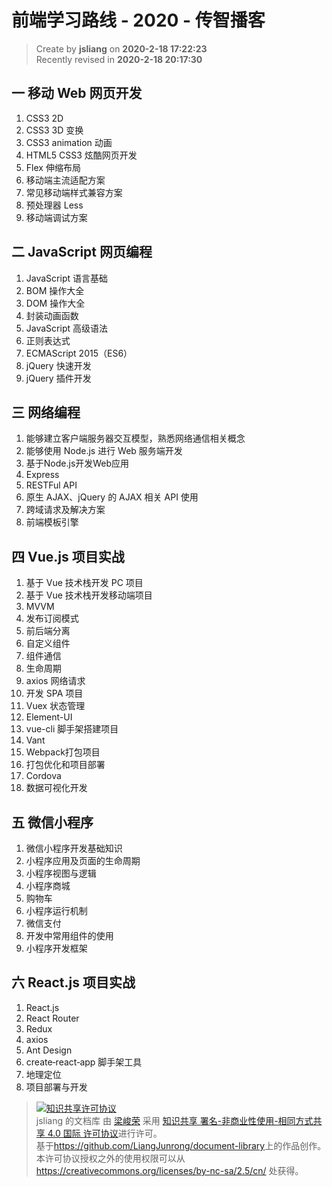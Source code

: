 前端学习路线 - 2020 - 传智播客
===

> Create by **jsliang** on **2020-2-18 17:22:23**  
> Recently revised in **2020-2-18 20:17:30**

## 一 移动 Web 网页开发

1. CSS3 2D
2. CSS3 3D 变换
3. CSS3 animation 动画
4. HTML5 CSS3 炫酷网页开发
5. Flex 伸缩布局
6. 移动端主流适配方案
7. 常见移动端样式兼容方案
8. 预处理器 Less
9. 移动端调试方案

## 二 JavaScript 网页编程

1. JavaScript 语言基础
2. BOM 操作大全
3. DOM 操作大全
4. 封装动画函数
5. JavaScript 高级语法
6. 正则表达式
7. ECMAScript 2015（ES6）
8. jQuery 快速开发
9. jQuery 插件开发

## 三 网络编程

1. 能够建立客户端服务器交互模型，熟悉网络通信相关概念
2. 能够使用 Node.js 进行 Web 服务端开发
3. 基于Node.js开发Web应用
4. Express
5. RESTFul API
6. 原生 AJAX、jQuery 的 AJAX 相关 API 使用
7. 跨域请求及解决方案
8. 前端模板引擎

## 四 Vue.js 项目实战

1. 基于 Vue 技术栈开发 PC 项目
2. 基于 Vue 技术栈开发移动端项目
3. MVVM
4. 发布订阅模式
5. 前后端分离
6. 自定义组件
7. 组件通信
8. 生命周期
9. axios 网络请求
10. 开发 SPA 项目
11. Vuex 状态管理
12. Element-UI
13. vue-cli 脚手架搭建项目
14. Vant
15. Webpack打包项目
16. 打包优化和项目部署
17. Cordova
18. 数据可视化开发

## 五 微信小程序

1. 微信小程序开发基础知识
2. 小程序应用及页面的生命周期
3. 小程序视图与逻辑
4. 小程序商城
5. 购物车
6. 小程序运行机制
7. 微信支付
8. 开发中常用组件的使用
9. 小程序开发框架

## 六 React.js 项目实战

1. React.js
2. React Router
3. Redux
4. axios
5. Ant Design
6. create‑react‑app 脚手架工具
7. 地理定位
8. 项目部署与开发

> <a rel="license" href="http://creativecommons.org/licenses/by-nc-sa/4.0/"><img alt="知识共享许可协议" style="border-width:0" src="https://i.creativecommons.org/l/by-nc-sa/4.0/88x31.png" /></a><br /><span xmlns:dct="http://purl.org/dc/terms/" property="dct:title">jsliang 的文档库</span> 由 <a xmlns:cc="http://creativecommons.org/ns#" href="https://github.com/LiangJunrong/document-library" property="cc:attributionName" rel="cc:attributionURL">梁峻荣</a> 采用 <a rel="license" href="http://creativecommons.org/licenses/by-nc-sa/4.0/">知识共享 署名-非商业性使用-相同方式共享 4.0 国际 许可协议</a>进行许可。<br />基于<a xmlns:dct="http://purl.org/dc/terms/" href="https://github.com/LiangJunrong/document-library" rel="dct:source">https://github.com/LiangJunrong/document-library</a>上的作品创作。<br />本许可协议授权之外的使用权限可以从 <a xmlns:cc="http://creativecommons.org/ns#" href="https://creativecommons.org/licenses/by-nc-sa/2.5/cn/" rel="cc:morePermissions">https://creativecommons.org/licenses/by-nc-sa/2.5/cn/</a> 处获得。
